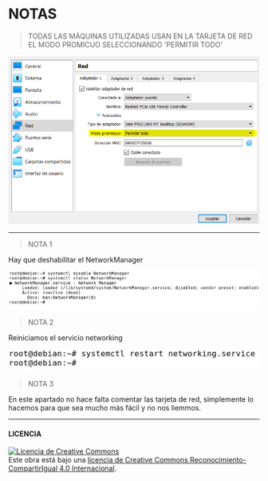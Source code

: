 # NOTAS
>TODAS LAS MÁQUINAS UTILIZADAS USAN EN LA TARJETA DE RED EL MODO PROMICUO SELECCIONANDO 'PERMITIR TODO'

![image](img/1.PNG)

---------------------------------------------------------------------------------------------------------------

> NOTA 1

Hay que deshabilitar el NetworkManager

![image](img/2.PNG)

> NOTA 2

Reiniciamos el servicio networking

![image](img/3.PNG)

> NOTA 3

En este apartado no hace falta comentar las tarjeta de red, simplemente lo hacemos para que sea mucho más fácil y no nos liemmos.



-----------------------------------------------------------------------------------------
#### LICENCIA

<a rel="license" href="http://creativecommons.org/licenses/by-sa/4.0/"><img alt="Licencia de Creative Commons" style="border-width:0" src="https://i.creativecommons.org/l/by-sa/4.0/88x31.png" /></a><br />Este obra está bajo una <a rel="license" href="http://creativecommons.org/licenses/by-sa/4.0/">licencia de Creative Commons Reconocimiento-CompartirIgual 4.0 Internacional</a>.
